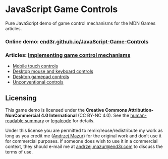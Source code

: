 # JavaScript Game Controls
Pure JavaScript demo of game control mechanisms for the MDN Games articles.

### Online demo: [end3r.github.io/JavaScript-Game-Controls](https://end3r.github.io/JavaScript-Game-Controls/)

### Articles: [Implementing game control mechanisms](https://developer.mozilla.org/en-US/docs/Games/Techniques/Control_mechanisms)
- [Mobile touch controls](https://developer.mozilla.org/en-US/docs/Games/Techniques/Control_mechanisms/Mobile_touch)
- [Desktop mouse and keyboard controls](https://developer.mozilla.org/en-US/docs/Games/Techniques/Control_mechanisms/Desktop_with_mouse_and_keyboard)
- [Desktop gamepad controls](https://developer.mozilla.org/en-US/docs/Games/Techniques/Control_mechanisms/Desktop_with_gamepad)
- [Unconventional controls](https://developer.mozilla.org/en-US/docs/Games/Techniques/Control_mechanisms/Other)

## Licensing

This game demo is licensed under the **Creative Commons Attribution-NonCommercial 4.0 International** (CC BY-NC 4.0). See the [human-readable summary](http://creativecommons.org/licenses/by-nc/4.0/) or [legalcode](http://creativecommons.org/licenses/by-nc/4.0/legalcode) for details.

Under this license you are permitted to remix/reuse/redistribute my work as long as you credit me ([Andrzej Mazur](http://end3r.com/)) for the original work and don’t use it for commercial purposes. If someone does wish to use it in a commercial context, they should e-mail me at andrzej.mazur@end3r.com to discuss the terms of use.